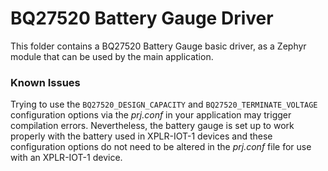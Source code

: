 # BQ27520 Battery Gauge Driver
This folder contains a BQ27520 Battery Gauge basic driver, as a Zephyr module that can be used by the main application.

### Known Issues
Trying to use the `BQ27520_DESIGN_CAPACITY` and `BQ27520_TERMINATE_VOLTAGE` configuration options via the *prj.conf* in your application may trigger compilation errors.
Nevertheless, the battery gauge is set up to work properly with the battery used in XPLR-IOT-1 devices and these configuration options do not need to be altered in the *prj.conf* file for use with an XPLR-IOT-1 device.